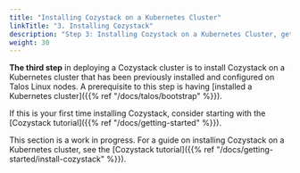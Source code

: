 ```yaml
---
title: "Installing Cozystack on a Kubernetes Cluster"
linkTitle: "3. Installing Cozystack"
description: "Step 3: Installing Cozystack on a Kubernetes Cluster, getting administrative access, and configuring the dashboard."
weight: 30
---
```


**The third step** in deploying a Cozystack cluster is to install Cozystack on a Kubernetes cluster that has been previously installed and configured on Talos Linux nodes.
A prerequisite to this step is having [installed a Kubernetes cluster]({{% ref "/docs/talos/bootstrap" %}}).

If this is your first time installing Cozystack, consider starting with the [Cozystack tutorial]({{% ref "/docs/getting-started" %}}).

This section is a work in progress.
For a guide on installing Cozystack on a Kubernetes cluster, see the [Cozystack tutorial]({{% ref "/docs/getting-started/install-cozystack" %}}).

